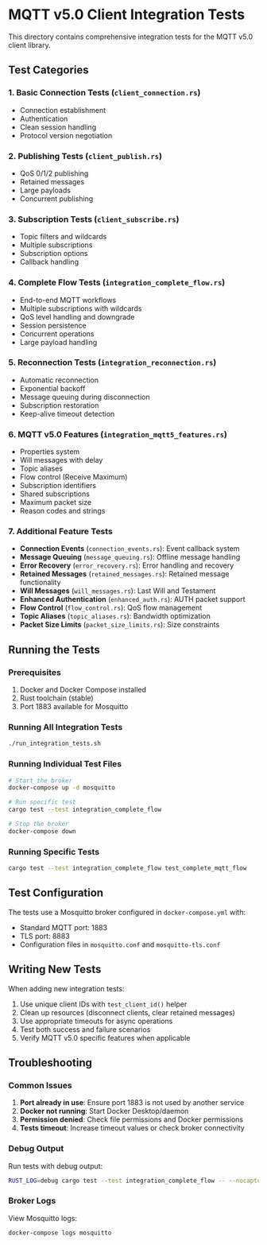 # MQTT v5.0 Client Integration Tests

This directory contains comprehensive integration tests for the MQTT v5.0 client library.

## Test Categories

### 1. Basic Connection Tests (`client_connection.rs`)
- Connection establishment
- Authentication
- Clean session handling
- Protocol version negotiation

### 2. Publishing Tests (`client_publish.rs`)
- QoS 0/1/2 publishing
- Retained messages
- Large payloads
- Concurrent publishing

### 3. Subscription Tests (`client_subscribe.rs`)
- Topic filters and wildcards
- Multiple subscriptions
- Subscription options
- Callback handling

### 4. Complete Flow Tests (`integration_complete_flow.rs`)
- End-to-end MQTT workflows
- Multiple subscriptions with wildcards
- QoS level handling and downgrade
- Session persistence
- Concurrent operations
- Large payload handling

### 5. Reconnection Tests (`integration_reconnection.rs`)
- Automatic reconnection
- Exponential backoff
- Message queuing during disconnection
- Subscription restoration
- Keep-alive timeout detection

### 6. MQTT v5.0 Features (`integration_mqtt5_features.rs`)
- Properties system
- Will messages with delay
- Topic aliases
- Flow control (Receive Maximum)
- Subscription identifiers
- Shared subscriptions
- Maximum packet size
- Reason codes and strings

### 7. Additional Feature Tests
- **Connection Events** (`connection_events.rs`): Event callback system
- **Message Queuing** (`message_queuing.rs`): Offline message handling
- **Error Recovery** (`error_recovery.rs`): Error handling and recovery
- **Retained Messages** (`retained_messages.rs`): Retained message functionality
- **Will Messages** (`will_messages.rs`): Last Will and Testament
- **Enhanced Authentication** (`enhanced_auth.rs`): AUTH packet support
- **Flow Control** (`flow_control.rs`): QoS flow management
- **Topic Aliases** (`topic_aliases.rs`): Bandwidth optimization
- **Packet Size Limits** (`packet_size_limits.rs`): Size constraints

## Running the Tests

### Prerequisites
1. Docker and Docker Compose installed
2. Rust toolchain (stable)
3. Port 1883 available for Mosquitto

### Running All Integration Tests
```bash
./run_integration_tests.sh
```

### Running Individual Test Files
```bash
# Start the broker
docker-compose up -d mosquitto

# Run specific test
cargo test --test integration_complete_flow

# Stop the broker
docker-compose down
```

### Running Specific Tests
```bash
cargo test --test integration_complete_flow test_complete_mqtt_flow
```

## Test Configuration

The tests use a Mosquitto broker configured in `docker-compose.yml` with:
- Standard MQTT port: 1883
- TLS port: 8883
- Configuration files in `mosquitto.conf` and `mosquitto-tls.conf`

## Writing New Tests

When adding new integration tests:

1. Use unique client IDs with `test_client_id()` helper
2. Clean up resources (disconnect clients, clear retained messages)
3. Use appropriate timeouts for async operations
4. Test both success and failure scenarios
5. Verify MQTT v5.0 specific features when applicable

## Troubleshooting

### Common Issues

1. **Port already in use**: Ensure port 1883 is not used by another service
2. **Docker not running**: Start Docker Desktop/daemon
3. **Permission denied**: Check file permissions and Docker permissions
4. **Tests timeout**: Increase timeout values or check broker connectivity

### Debug Output

Run tests with debug output:
```bash
RUST_LOG=debug cargo test --test integration_complete_flow -- --nocapture
```

### Broker Logs

View Mosquitto logs:
```bash
docker-compose logs mosquitto
```